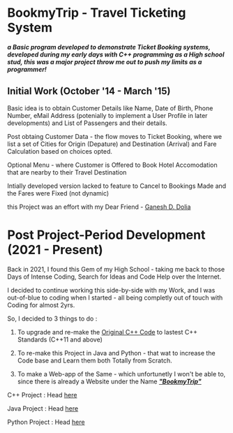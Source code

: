 # BookmyTrip - Travel Ticketing System

***a Basic program developed to demonstrate Ticket Booking systems, developed during my early days with C++ programming as a High school stud, this was a major project throw me out to push my limits as a programmer!***

## Initial Work (October '14 - March '15)

Basic idea is to obtain Customer Details like Name, Date of Birth, Phone Number, eMail Address (potenially to implement a User Profile in later developments) and List of Passengers and their details.

Post obtaing Customer Data - the flow moves to Ticket Booking, where we list a set of Cities for Origin (Depature) and Destination (Arrival) and Fare Calculation based on choices opted.

Optional Menu - where Customer is Offered to Book Hotel Accomodation that are nearby to their Travel Destination

Intially developed version lacked to feature to Cancel to Bookings Made and the Fares were Fixed (not dynamic)

this Project was an effort with my Dear Friend - [Ganesh D. Dolia](https://www.instagram.com/ganeshdolia/)

# Post Project-Period Development (2021 - Present)

Back in 2021, I found this Gem of my High School - taking me back to those Days of Intense Coding, Search for Ideas and Code Help over the Internet.

I decided to continue working this side-by-side with my Work, and I was out-of-blue to coding when I started - all being completly out of touch with Coding for almost 2yrs.

So, I decided to 3 things to do :

1. To upgrade and re-make the [Original C++ Code](https://github.com/abhinavbharadwajr/bookmytrip/tree/main/project.cppfol/oldmain.cpp) to lastest C++ Standards (C++11 and above)

2. To re-make this Project in Java and Python - that wat to increase the Code base and Learn them both Totally from Scratch.

3. To make a Web-app of the Same - which unfortunetly I won't be able to, since there is already a Website under the Name ***["BookmyTrip"](https://www.bookmytrip.co/)***

C++ Project     :   Head [here](https://github.com/abhinavbharadwajr/bookmytrip/tree/main/project.cppfol)

Java Project    :   Head [here](https://github.com/abhinavbharadwajr/bookmytrip/tree/main/project.javafol)

Python Project  :   Head [here](https://github.com/abhinavbharadwajr/bookmytrip/tree/main/project.pythfol)